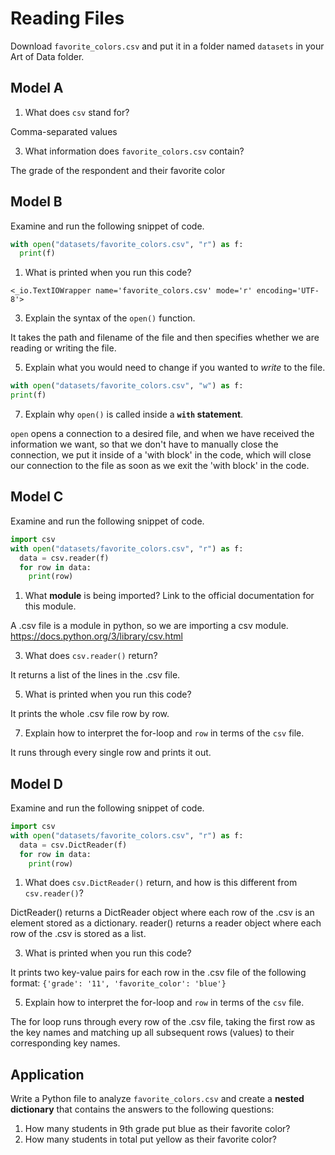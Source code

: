 # Reading Files
Download `favorite_colors.csv` and put it in a folder named `datasets` in your Art of Data folder.

## Model A
1. What does `csv` stand for?

  Comma-separated values

3. What information does `favorite_colors.csv` contain?

  The grade of the respondent and their favorite color


## Model B
Examine and run the following snippet of code.
```py
with open("datasets/favorite_colors.csv", "r") as f:
  print(f)
```

1. What is printed when you run this code?

  `<_io.TextIOWrapper name='favorite_colors.csv' mode='r' encoding='UTF-8'>`

3. Explain the syntax of the `open()` function.

  It takes the path and filename of the file and then specifies whether we are reading or writing the file.

5. Explain what you would need to change if you wanted to _write_ to the file.

  ```py
  with open("datasets/favorite_colors.csv", "w") as f:
  print(f)
  ```

7. Explain why `open()` is called inside a **`with` statement**.

  `open` opens a connection to a desired file, and when we have received the information we want, so that we don't have to manually close the connection, we put it inside of a 'with block' in the code, which will close our connection to the file as soon as we exit the 'with block' in the code.
  

## Model C
Examine and run the following snippet of code.
```py
import csv
with open("datasets/favorite_colors.csv", "r") as f:
  data = csv.reader(f)
  for row in data:
    print(row)
```

1. What **module** is being imported? Link to the official documentation for this module.

  A .csv file is a module in python, so we are importing a csv module.
  https://docs.python.org/3/library/csv.html

3. What does `csv.reader()` return?

  It returns a list of the lines in the .csv file.
  
5. What is printed when you run this code?

  It prints the whole .csv file row by row.

7. Explain how to interpret the for-loop and `row` in terms of the `csv` file.

  It runs through every single row and prints it out.


## Model D
Examine and run the following snippet of code.
```py
import csv
with open("datasets/favorite_colors.csv", "r") as f:
  data = csv.DictReader(f)
  for row in data:
    print(row)
```

1. What does `csv.DictReader()` return, and how is this different from `csv.reader()`?

  DictReader() returns a DictReader object where each row of the .csv is an element stored as a dictionary. reader() returns a reader object where each row of the .csv is stored as a list.

3. What is printed when you run this code?

  It prints two key-value pairs for each row in the .csv file of the following format: `{'grade': '11', 'favorite_color': 'blue'}`

5. Explain how to interpret the for-loop and `row` in terms of the `csv` file.

  The for loop runs through every row of the .csv file, taking the first row as the key names and matching up all subsequent rows (values) to their corresponding key names.
  

## Application
Write a Python file to analyze `favorite_colors.csv` and create a **nested dictionary** that contains the answers to the following questions:
1. How many students in 9th grade put blue as their favorite color?
3. How many students in total put yellow as their favorite color?
